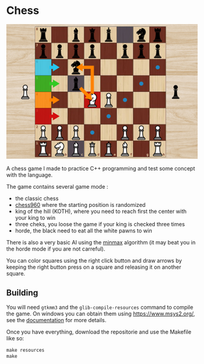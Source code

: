 # Chess

![](https://github.com/YellowWaitt/chess/blob/main/presentation.png)

A chess game I made to practice C++ programming and test some concept with the language.

The game contains several game mode :
- the classic chess
- [chess960](https://en.wikipedia.org/wiki/Fischer_random_chess) where the starting position is randomized
- king of the hill (KOTH), where you need to reach first the center with your king to win
- three cheks, you loose the game if your king is checked three times
- horde, the black need to eat all the white pawns to win

There is also a very basic AI using the [minmax](https://en.wikipedia.org/wiki/Minimax) algorithm (it may beat you in the horde mode if you are not carreful).

You can color squares using the right click button and draw arrows by keeping the right button press on a square and releasing it on another square.

## Building

You will need `gtkmm3` and the `glib-compile-resources` command to compile the game. On windows you can obtain them using https://www.msys2.org/, see the [documentation](https://gtkmm.org/en/download.html) for more details.

Once you have everything, download the repositorie and use the Makefile like so:
```
make resources
make
````
